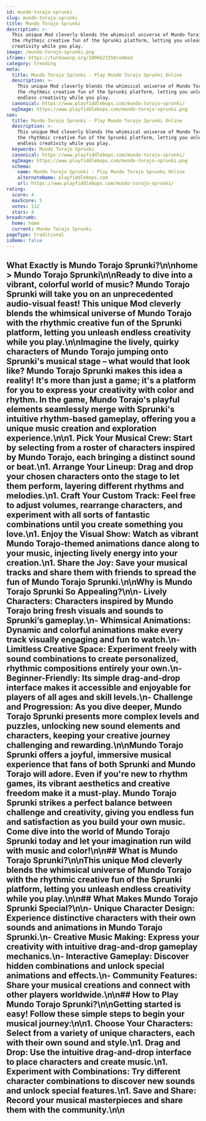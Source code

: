 ```yaml
---
id: mundo-torajo-sprunki
slug: mundo-torajo-sprunki
title: Mundo Torajo Sprunki
description: >-
  This unique Mod cleverly blends the whimsical universe of Mundo Torajo with
  the rhythmic creative fun of the Sprunki platform, letting you unleash endless
  creativity while you play.
image: /mundo-torajo-sprunki.png
iframe: https://turbowarp.org/1096623350/embed
category: trending
meta:
  title: Mundo Torajo Sprunki - Play Mundo Torajo Sprunki Online
  description: >-
    This unique Mod cleverly blends the whimsical universe of Mundo Torajo with
    the rhythmic creative fun of the Sprunki platform, letting you unleash
    endless creativity while you play.
  canonical: https://www.playfiddlebops.com/mundo-torajo-sprunki/
  ogImage: https://www.playfiddlebops.com/mundo-torajo-sprunki.png
seo:
  title: Mundo Torajo Sprunki - Play Mundo Torajo Sprunki Online
  description: >-
    This unique Mod cleverly blends the whimsical universe of Mundo Torajo with
    the rhythmic creative fun of the Sprunki platform, letting you unleash
    endless creativity while you play.
  keywords: Mundo Torajo Sprunki
  canonical: https://www.playfiddlebops.com/mundo-torajo-sprunki/
  ogImage: https://www.playfiddlebops.com/mundo-torajo-sprunki.png
  schema:
    name: Mundo Torajo Sprunki - Play Mundo Torajo Sprunki Online
    alternateName: playfiddlebops.com
    url: https://www.playfiddlebops.com/mundo-torajo-sprunki/
rating:
  score: 4
  maxScore: 5
  votes: 112
  stars: 4
breadcrumb:
  home: home
  current: Mundo Torajo Sprunki
pageType: traditional
isDemo: false
---
```


## What Exactly is Mundo Torajo Sprunki?\n\nhome > Mundo Torajo Sprunki\n\nReady to dive into a vibrant, colorful world of music? Mundo Torajo Sprunki will take you on an unprecedented audio-visual feast! This unique Mod cleverly blends the whimsical universe of Mundo Torajo with the rhythmic creative fun of the Sprunki platform, letting you unleash endless creativity while you play.\n\nImagine the lively, quirky characters of Mundo Torajo jumping onto Sprunki's musical stage – what would that look like? Mundo Torajo Sprunki makes this idea a reality! It's more than just a game; it's a platform for you to express your creativity with color and rhythm. In the game, Mundo Torajo's playful elements seamlessly merge with Sprunki's intuitive rhythm-based gameplay, offering you a unique music creation and exploration experience.\n\n1. **Pick Your Musical Crew**: Start by selecting from a roster of characters inspired by Mundo Torajo, each bringing a distinct sound or beat.\n1. **Arrange Your Lineup**: Drag and drop your chosen characters onto the stage to let them perform, layering different rhythms and melodies.\n1. **Craft Your Custom Track**: Feel free to adjust volumes, rearrange characters, and experiment with all sorts of fantastic combinations until you create something you love.\n1. **Enjoy the Visual Show**: Watch as vibrant Mundo Torajo-themed animations dance along to your music, injecting lively energy into your creation.\n1. **Share the Joy**: Save your musical tracks and share them with friends to spread the fun of Mundo Torajo Sprunki.\n\nWhy is Mundo Torajo Sprunki So Appealing?\n\n- **Lively Characters**: Characters inspired by Mundo Torajo bring fresh visuals and sounds to Sprunki’s gameplay.\n- **Whimsical Animations**: Dynamic and colorful animations make every track visually engaging and fun to watch.\n- **Limitless Creative Space**: Experiment freely with sound combinations to create personalized, rhythmic compositions entirely your own.\n- **Beginner-Friendly**: Its simple drag-and-drop interface makes it accessible and enjoyable for players of all ages and skill levels.\n- **Challenge and Progression**: As you dive deeper, Mundo Torajo Sprunki presents more complex levels and puzzles, unlocking new sound elements and characters, keeping your creative journey challenging and rewarding.\n\nMundo Torajo Sprunki offers a joyful, immersive musical experience that fans of both Sprunki and Mundo Torajo will adore. Even if you're new to rhythm games, its vibrant aesthetics and creative freedom make it a must-play. Mundo Torajo Sprunki strikes a perfect balance between challenge and creativity, giving you endless fun and satisfaction as you build your own music. Come dive into the world of Mundo Torajo Sprunki today and let your imagination run wild with music and color!\n\n## What is Mundo Torajo Sprunki?\n\nThis unique Mod cleverly blends the whimsical universe of Mundo Torajo with the rhythmic creative fun of the Sprunki platform, letting you unleash endless creativity while you play.\n\n## What Makes Mundo Torajo Sprunki Special?\n\n- **Unique Character Design**: Experience distinctive characters with their own sounds and animations in Mundo Torajo Sprunki.\n- **Creative Music Making**: Express your creativity with intuitive drag-and-drop gameplay mechanics.\n- **Interactive Gameplay**: Discover hidden combinations and unlock special animations and effects.\n- **Community Features**: Share your musical creations and connect with other players worldwide.\n\n## How to Play Mundo Torajo Sprunki?\n\nGetting started is easy! Follow these simple steps to begin your musical journey:\n\n1. **Choose Your Characters**: Select from a variety of unique characters, each with their own sound and style.\n1. **Drag and Drop**: Use the intuitive drag-and-drop interface to place characters and create music.\n1. **Experiment with Combinations**: Try different character combinations to discover new sounds and unlock special features.\n1. **Save and Share**: Record your musical masterpieces and share them with the community.\n\n